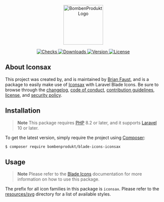 <p align="center">
    <a href="https://bombenprodukt.com" target="_blank">
        <img src="https://raw.githubusercontent.com/faustbrian/assets/main/logo-text.svg" width="128" alt="BombenProdukt Logo" />
    </a>
</p>

<p align="center">
    <a href="https://github.com/faustbrian/blade-icons-iconsax/actions">
        <img src="https://badge.sh/github/check-runs/BombenProdukt/blade-icons-iconsax" alt="Checks" />
    </a>
    <a href="https://packagist.org/packages/bombenprodukt/blade-icons-iconsax">
        <img src="https://badge.sh/packagist/downloads/BombenProdukt/blade-icons-iconsax" alt="Downloads" />
    </a>
    <a href="https://packagist.org/packages/bombenprodukt/blade-icons-iconsax">
        <img src="https://badge.sh/packagist/version/BombenProdukt/blade-icons-iconsax" alt="Version" />
    </a>
    <a href="https://packagist.org/packages/bombenprodukt/blade-icons-iconsax">
        <img src="https://badge.sh/packagist/license/BombenProdukt/blade-icons-iconsax" alt="License" />
    </a>
</p>

## About Iconsax

This project was created by, and is maintained by [Brian Faust](https://github.com/faustbrian), and is a package to easily make use of [Iconsax](https://iconsax.io/) with Laravel Blade Icons. Be sure to browse through the [changelog](CHANGELOG.md), [code of conduct](.github/CODE_OF_CONDUCT.md), [contribution guidelines](.github/CONTRIBUTING.md), [license](LICENSE), and [security policy](.github/SECURITY.md).

## Installation

> **Note**
> This package requires [PHP](https://www.php.net/) 8.2 or later, and it supports [Laravel](https://laravel.com/) 10 or later.

To get the latest version, simply require the project using [Composer](https://getcomposer.org/):

```bash
$ composer require bombenprodukt/blade-icons-iconsax
```

## Usage

> **Note**
> Please refer to the [Blade Icons](https://github.com/faustbrian/blade-icons) documentation for more information on how to use this package.

The prefix for all icon families in this package is `iconsax`. Please refer to the [resources/svg](/resources/svg) directory for a list of available styles.
